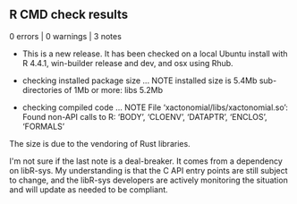 ## R CMD check results

0 errors | 0 warnings | 3 notes

* This is a new release. It has been checked on a local Ubuntu install with R 4.4.1, win-builder release and dev, and osx using Rhub. 

* checking installed package size ... NOTE
    installed size is  5.4Mb
    sub-directories of 1Mb or more:
      libs   5.2Mb

* checking compiled code ... NOTE
  File ‘xactonomial/libs/xactonomial.so’:
    Found non-API calls to R: ‘BODY’, ‘CLOENV’, ‘DATAPTR’, ‘ENCLOS’,
      ‘FORMALS’

The size is due to the vendoring of Rust libraries. 

I'm not sure if the last note is a deal-breaker. It comes from a dependency on libR-sys. My understanding is that the C API entry points are still subject to change, and the libR-sys developers are actively monitoring the situation and will update as needed to be compliant. 


